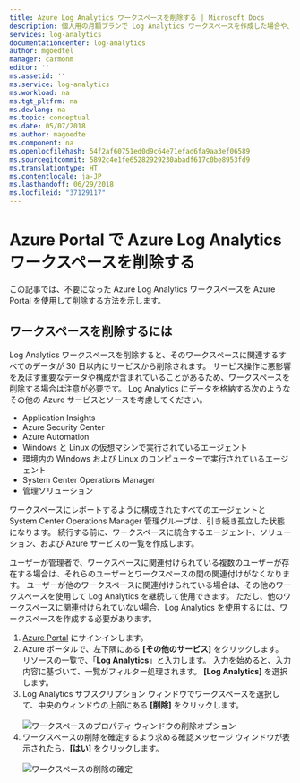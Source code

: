 ```yaml
---
title: Azure Log Analytics ワークスペースを削除する | Microsoft Docs
description: 個人用の月額プランで Log Analytics ワークスペースを作成した場合や、ワークスペース モデルを再構築する場合に、Log Analytics ワークスペースを削除する方法について説明します。
services: log-analytics
documentationcenter: log-analytics
author: mgoedtel
manager: carmonm
editor: ''
ms.assetid: ''
ms.service: log-analytics
ms.workload: na
ms.tgt_pltfrm: na
ms.devlang: na
ms.topic: conceptual
ms.date: 05/07/2018
ms.author: magoedte
ms.component: na
ms.openlocfilehash: 54f2af60751ed0d9c64e71efad6fa9aa3ef06589
ms.sourcegitcommit: 5892c4e1fe65282929230abadf617c0be8953fd9
ms.translationtype: HT
ms.contentlocale: ja-JP
ms.lasthandoff: 06/29/2018
ms.locfileid: "37129117"
---
```

# <a name="delete-an-azure-log-analytics-workspace-with-the-azure-portal"></a>Azure Portal で Azure Log Analytics ワークスペースを削除する
この記事では、不要になった Azure Log Analytics ワークスペースを Azure Portal を使用して削除する方法を示します。 

## <a name="to-delete-a-workspace"></a>ワークスペースを削除するには 
Log Analytics ワークスペースを削除すると、そのワークスペースに関連するすべてのデータが 30 日以内にサービスから削除されます。  サービス操作に悪影響を及ぼす重要なデータや構成が含まれていることがあるため、ワークスペースを削除する場合は注意が必要です。 Log Analytics にデータを格納する次のようなその他の Azure サービスとソースを考慮してください。

* Application Insights
* Azure Security Center
* Azure Automation
* Windows と Linux の仮想マシンで実行されているエージェント
* 環境内の Windows および Linux のコンピューターで実行されているエージェント
* System Center Operations Manager
* 管理ソリューション 

ワークスペースにレポートするように構成されたすべてのエージェントと System Center Operations Manager 管理グループは、引き続き孤立した状態になります。  続行する前に、ワークスペースに統合するエージェント、ソリューション、および Azure サービスの一覧を作成します。   
 
ユーザーが管理者で、ワークスペースに関連付けられている複数のユーザーが存在する場合は、それらのユーザーとワークスペースの間の関連付けがなくなります。 ユーザーが他のワークスペースに関連付けられている場合は、その他のワークスペースを使用して Log Analytics を継続して使用できます。 ただし、他のワークスペースに関連付けられていない場合、Log Analytics を使用するには、ワークスペースを作成する必要があります。 

1. [Azure Portal](http://portal.azure.com) にサインインします。 
2. Azure ポータルで、左下隅にある **[その他のサービス]** をクリックします。 リソースの一覧で、「**Log Analytics**」と入力します。 入力を始めると、入力内容に基づいて、一覧がフィルター処理されます。 **[Log Analytics]** を選択します。
3. Log Analytics サブスクリプション ウィンドウでワークスペースを選択して、中央のウィンドウの上部にある **[削除]** をクリックします。<br><br> ![ワークスペースのプロパティ ウィンドウの削除オプション](media/log-analytics-manage-del-workspace/log-analytics-delete-workspace.png)<br>  
4. ワークスペースの削除を確定するよう求める確認メッセージ ウィンドウが表示されたら、**[はい]** をクリックします。<br><br> ![ワークスペースの削除の確定](media/log-analytics-manage-del-workspace/log-analytics-delete-workspace-confirm.png)

